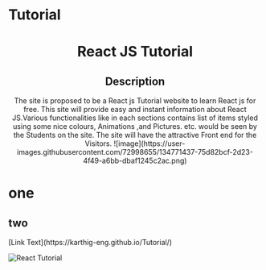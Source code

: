 # Tutorial
<h1 align="center">React JS Tutorial</h1>
<h2 align="center">Description</h2>
<p align="center">The site is proposed to be a React js Tutorial website to learn React js for free. This site will provide easy and instant information about React JS.Various functionalities like in each sections contains list of items styled using some nice colours, Animations ,and Pictures. etc. would be seen by the Students on the site. The site will have the attractive Front end for the Visitors.
![image](https://user-images.githubusercontent.com/72998655/134771437-75d82bcf-2d23-4f49-a6bb-dbaf1245c2ac.png)
</p>

<h1>one</h1>
<h2>two</h2>
[Link Text](https://karthig-eng.github.io/Tutorial/)

![React Tutorial](https://user-images.githubusercontent.com/72998655/134770284-27dfbb23-647e-4e21-a7f0-c3eb9c237a0a.png)

